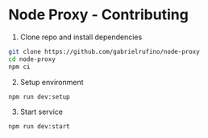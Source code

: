 # Node Proxy - Contributing

1. Clone repo and install dependencies

```bash
git clone https://github.com/gabrielrufino/node-proxy
cd node-proxy
npm ci
```

2. Setup environment

```bash
npm run dev:setup
```

3. Start service

```bash
npm run dev:start
```
